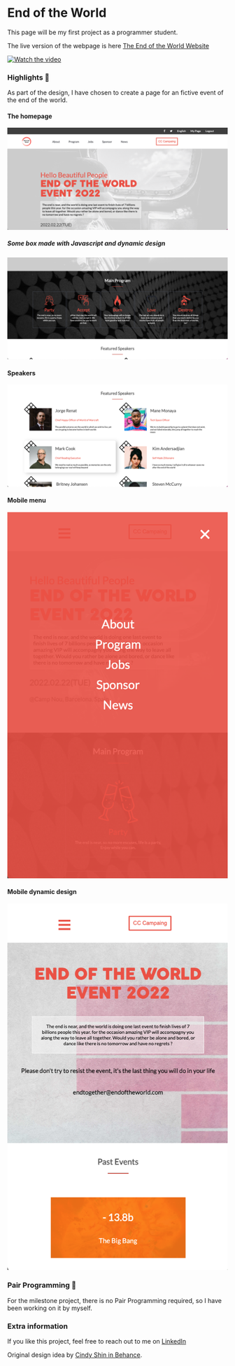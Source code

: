 # End of the World

This page will be my first project as a programmer student.

The live version of the webpage is here [The End of the World Website](https://benjp009.github.io/end-of-the-world/)

[![Watch the video](https://www.loom.com/share/c592bbb85aec4eb3b01e5d6ad0daf4d9)](./ressources/design/video-preview.png)

### Highlights 🚀
As part of the design, I have chosen to create a page for an fictive event of the end of the world.

#### The homepage
![Homepage](./ressources/design/design1.png)

##### Some box made with Javascript and dynamic design
![Program](./ressources/design/design2.png)

#### Speakers
![Speakers](./ressources/design/design3.png)

#### Mobile menu
![Speakers](./ressources/design/design7.png)

#### Mobile dynamic design
![Speakers](./ressources/design/design8.png)

### Pair Programming 🎳

For the milestone project, there is no Pair Programming required, so I have been working on it by myself.

### Extra information

If you like this project, feel free to reach out to me on [LinkedIn](http://linkedin.com/en/benjaminpatin)

Original design idea by [Cindy Shin in Behance](https://www.behance.net/adagio07).
